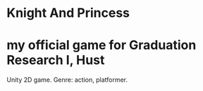 # Knight And Princess
# my official game for Graduation Research I, Hust
 Unity 2D game. Genre: action, platformer.
